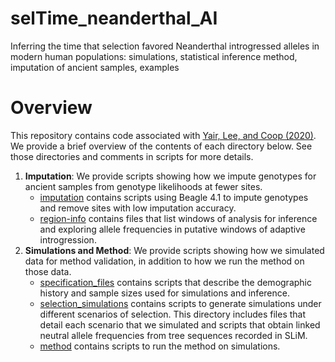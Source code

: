 # selTime_neanderthal_AI
Inferring the time that selection favored Neanderthal introgressed alleles in modern human populations: simulations, statistical inference method, imputation of ancient samples, examples

# Overview
This repository contains code associated with [Yair, Lee, and Coop (2020)](https://doi.org/10.1101/2020.10.04.325183). We provide a brief overview of the contents of each directory below. See those directories and
comments in scripts for more details.

1. **Imputation**: We provide scripts showing how we impute genotypes for ancient samples from genotype likelihoods at fewer sites.
    + [imputation](https://github.com/SivanYair/selTime_neanderthal_AI/tree/main/imputation) contains scripts using Beagle 4.1 to impute genotypes and remove sites with low imputation accuracy.
    + [region-info](https://github.com/SivanYair/selTime_neanderthal_AI/tree/main/region-info) contains files that list windows of analysis for inference and exploring allele frequencies in putative windows of adaptive introgression.
2. **Simulations and Method**: We provide scripts showing how we simulated data for
    method validation, in addition to how we run the method on those data.
    + [specification_files](https://github.com/SivanYair/selTime_neanderthal_AI/tree/main/specification_files) contains scripts that describe the demographic history and sample sizes used for simulations and inference.
    + [selection_simulations](https://github.com/SivanYair/selTime_neanderthal_AI/tree/main/selection_simulations) contains scripts to generate simulations under different scenarios of selection. This directory includes files that detail each scenario that we simulated and scripts that obtain linked neutral allele frequencies from tree sequences recorded in SLiM.
    + [method](https://github.com/SivanYair/selTime_neanderthal_AI/tree/main/method) contains scripts to run the method on simulations.
